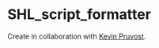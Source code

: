 # SHL_script_formatter

Create in collaboration with [Kevin Pruvost](https://github.com/kevinpruvost).